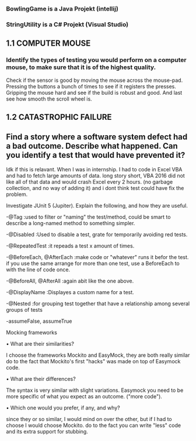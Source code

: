 ### BowlingGame is a Java Projekt (intellij)

### StringUtility is a C# Projekt (Visual Studio)


## 1.1 COMPUTER MOUSE

### Identify the types of testing you would perform on a computer mouse, to make sure that it is of the highest quality.

Check if the sensor is good by moving the mouse across the mouse-pad. 
Pressing the buttons a bunch of times to see if it registers the presses.
Gripping the mouse hard and see if the build is robust and good. 
And last see how smooth the scroll wheel is.

## 1.2 CATASTROPHIC FAILURE

## Find a story where a software system defect had a bad outcome. Describe what happened. Can you identify a test that would have prevented it?

Idk if this is relavant.
When I was in internship. I had to code in Excel VBA and had to fetch large amounts of data. 
long story short, VBA 2016 did not like all of that data and would crash Excel every 2 hours. 
(no garbage collection, and no way of adding it)
and i dont think test could have fix the problem.


Investigate JUnit 5 (Jupiter). Explain the following, and how they are useful.

 -@Tag  :used to filter or "naming" the test/method, could be smart to describe a long-named method to something simpler.
 
 
 -@Disabled  :Used to disable a test, grate for temporarily avoiding red tests.
 
 
 -@RepeatedTest  :it repeads a test x amount of times.
 
 
 -@BeforeEach, @AfterEach  :make code or "whatever" runs it befor the test. if you use the same arrange for more than one test, use a BeforeEach to with the line of code once.
 
 
 -@BeforeAll, @AfterAll  :again abit like the one above. 
 
 
 -@DisplayName  :Displayes a custom name for a test.
 
 
 -@Nested  :for grouping test together that have a relationship among several groups of tests 
 
 
 -assumeFalse, assumeTrue  
 
 
Mocking frameworks

• What are their similarities?

 I choose the frameworks Mockito and EasyMock, they are both really similar do to the fact that Mockito's first "hacks" was made on top of Easymock code.
 
• What are their differences?

The syntax is very similar with slight variations. Easymock you need to be more specific of what you expect as an outcome. ("more code").

• Which one would you prefer, if any, and why?

since they or so similar, I would mind on over the other, but if I had to choose I would choose Mockito. do to the fact you can write "less" code and its extra support for stubbing.





